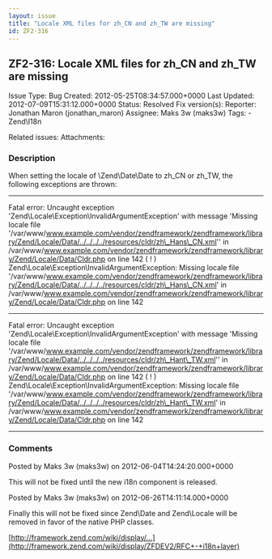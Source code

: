 ```yaml
---
layout: issue
title: "Locale XML files for zh_CN and zh_TW are missing"
id: ZF2-316
---
```


ZF2-316: Locale XML files for zh\_CN and zh\_TW are missing
-----------------------------------------------------------

 Issue Type: Bug Created: 2012-05-25T08:34:57.000+0000 Last Updated: 2012-07-09T15:31:12.000+0000 Status: Resolved Fix version(s): 
 Reporter:  Jonathan Maron (jonathan\_maron)  Assignee:  Maks 3w (maks3w)  Tags: - Zend\\I18n
 
 Related issues: 
 Attachments: 
### Description

When setting the locale of \\Zend\\Date\\Date to zh\_CN or zh\_TW, the following exceptions are thrown:

- - - - - -

Fatal error: Uncaught exception 'Zend\\Locale\\Exception\\InvalidArgumentException' with message 'Missing locale file '/var/www/www.example.com/vendor/zendframework/zendframework/library/Zend/Locale/Data/../../../../resources/cldr/zh\_Hans\_CN.xml'' in /var/www/www.example.com/vendor/zendframework/zendframework/library/Zend/Locale/Data/Cldr.php on line 142 ( ! ) Zend\\Locale\\Exception\\InvalidArgumentException: Missing locale file '/var/www/www.example.com/vendor/zendframework/zendframework/library/Zend/Locale/Data/../../../../resources/cldr/zh\_Hans\_CN.xml' in /var/www/www.example.com/vendor/zendframework/zendframework/library/Zend/Locale/Data/Cldr.php on line 142

- - - - - -

Fatal error: Uncaught exception 'Zend\\Locale\\Exception\\InvalidArgumentException' with message 'Missing locale file '/var/www/www.example.com/vendor/zendframework/zendframework/library/Zend/Locale/Data/../../../../resources/cldr/zh\_Hant\_TW.xml'' in /var/www/www.example.com/vendor/zendframework/zendframework/library/Zend/Locale/Data/Cldr.php on line 142 ( ! ) Zend\\Locale\\Exception\\InvalidArgumentException: Missing locale file '/var/www/www.example.com/vendor/zendframework/zendframework/library/Zend/Locale/Data/../../../../resources/cldr/zh\_Hant\_TW.xml' in /var/www/www.example.com/vendor/zendframework/zendframework/library/Zend/Locale/Data/Cldr.php on line 142

- - - - - -



 

### Comments

Posted by Maks 3w (maks3w) on 2012-06-04T14:24:20.000+0000

This will not be fixed until the new i18n component is released.

 

 

Posted by Maks 3w (maks3w) on 2012-06-26T14:11:14.000+0000

Finally this will not be fixed since Zend\\Date and Zend\\Locale will be removed in favor of the native PHP classes.

[http://framework.zend.com/wiki/display/…](http://framework.zend.com/wiki/display/ZFDEV2/RFC+-+i18n+layer)

 

 